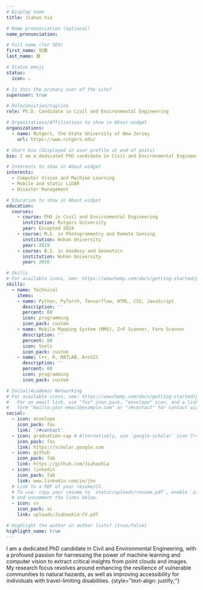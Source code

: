 ```yaml
---
# Display name
title: Jiahao Xia

# Name pronunciation (optional)
name_pronunciation:

# Full name (for SEO)
first_name: 加豪
last_name: 夏

# Status emoji
status:
  icon: ☕️

# Is this the primary user of the site?
superuser: true

# Role/position/tagline
role: Ph.D. Candidate in Civil and Environmental Engineering

# Organizations/Affiliations to show in About widget
organizations:
  - name: Rutgers, the State University of New Jersey
    url: https://www.rutgers.edu/

# Short bio (displayed in user profile at end of posts)
bio: I am a dedicated PhD candidate in Civil and Environmental Engineering, with a profound passion for harnessing the power of machine learning and computer vision to extract critical insights from point clouds and images. My research focus revolves around enhancing the resilience of vulnerable communities to natural hazards, as well as improving accessibility for individuals with travel-limiting disabilities.

# Interests to show in About widget
interests:
  - Computer Vision and Machine Learning
  - Mobile and static LiDAR
  - Disaster Management

# Education to show in About widget
education:
  courses:
    - course: PhD in Civil and Environmental Engineering
      institution: Rutgers University
      year: Excepted 2024
    - course: M.S. in Photogrammetry and Remote Sensing
      institution: Wuhan University
      year: 2019
    - course: B.S. in Geodesy and Geomatics
      institution: Wuhan University
      year: 2016

# Skills
# For available icons, see: https://wowchemy.com/docs/getting-started/page-builder/#icons
skills:
  - name: Technical
    items:
    - name: Python, PyTorch, Tensorflow, HTML, CSS, JavaScript
      description: ''
      percent: 80
      icon: programming
      icon_pack: custom
    - name: Mobile Mapping System (MMS), Z+F Scanner, Faro Scanner
      description: ''
      percent: 80
      icon: tools
      icon_pack: custom
    - name: C++, R, MATLAB, ArcGIS
      description: ''
      percent: 60
      icon: programming
      icon_pack: custom

# Social/Academic Networking
# For available icons, see: https://wowchemy.com/docs/getting-started/page-builder/#icons
#   For an email link, use "fas" icon pack, "envelope" icon, and a link in the
#   form "mailto:your-email@example.com" or "/#contact" for contact widget.
social:
  - icon: envelope
    icon_pack: fas
    link: '/#contact'
  - icon: graduation-cap # Alternatively, use `google-scholar` icon from `ai` icon pack
    icon_pack: fas
    link: https://scholar.google.com
  - icon: github
    icon_pack: fab
    link: https://github.com/JiahaoXia
  - icon: linkedin
    icon_pack: fab
    link: www.linkedin.com/in/jhx
  # Link to a PDF of your resume/CV.
  # To use: copy your resume to `static/uploads/resume.pdf`, enable `ai` icons in `params.yaml`,
  # and uncomment the lines below.
  - icon: cv
    icon_pack: ai
    link: uploads/JiahaoXia-CV.pdf

# Highlight the author in author lists? (true/false)
highlight_name: true
---
```


I am a dedicated PhD candidate in Civil and Environmental Engineering, with a profound passion for harnessing the power of machine learning and computer vision to extract critical insights from point clouds and images. My research focus revolves around enhancing the resilience of vulnerable communities to natural hazards, as well as improving accessibility for individuals with travel-limiting disabilities.
{style="text-align: justify;"}
